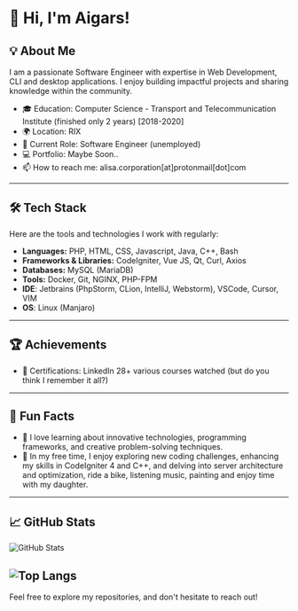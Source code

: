 # 👋 Hi, I'm Aigars!

## 💡 About Me
I am a passionate Software Engineer with expertise in Web Development, CLI and desktop applications. I enjoy building impactful projects and sharing knowledge within the community.

- 🎓 Education: Computer Science - Transport and Telecommunication Institute (finished only 2 years) [2018-2020]
- 🌍 Location: RIX
- 💼 Current Role: Software Engineer (unemployed)
- 💻 Portfolio: Maybe Soon..
- 📫 How to reach me: alisa.corporation[at]protonmail[dot]com

---

## 🛠️ Tech Stack
Here are the tools and technologies I work with regularly:

- **Languages:** PHP, HTML, CSS, Javascript, Java, C++, Bash
- **Frameworks & Libraries:** CodeIgniter, Vue JS, Qt, Curl, Axios
- **Databases:** MySQL (MariaDB)
- **Tools:** Docker, Git, NGINX, PHP-FPM
- **IDE**: Jetbrains (PhpStorm, CLion, IntelliJ, Webstorm), VSCode, Cursor, VIM
- **OS**: Linux (Manjaro)
---

## 🏆 Achievements
- 🏅 Certifications: LinkedIn 28+ various courses watched (but do you think I remember it all?)
---

## 🌟 Fun Facts
- 🤖 I love learning about innovative technologies, programming frameworks, and creative problem-solving techniques.
- 📖 In my free time, I enjoy exploring new coding challenges, enhancing my skills in CodeIgniter 4 and C++, and delving into server architecture and optimization, ride a bike, listening music, painting and enjoy time with my daughter.

---

## 📈 GitHub Stats
![GitHub Stats](https://github-readme-stats.vercel.app/api?username=alisacorporation&show_icons=true&hide=issues&hide_title=true&count_private=true)

![Top Langs](https://github-readme-stats.vercel.app/api/top-langs/?username=alisacorporation&layout=donut)
---

Feel free to explore my repositories, and don't hesitate to reach out!
